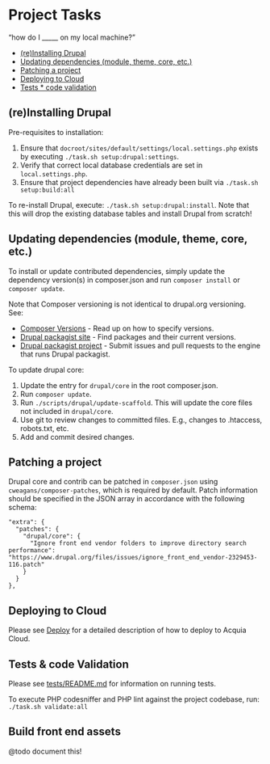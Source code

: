 # Project Tasks

“how do I _____ on my local machine?”

* [(re)Installing Drupal](#install-drupal)
* [Updating dependencies (module, theme, core, etc.)](#update-dependency)
* [Patching a project](#patch)
* [Deploying to Cloud](#deploy)
* [Tests * code validation](#tests)

## <a name="install-drupal"></a>(re)Installing Drupal

Pre-requisites to installation:

1. Ensure that `docroot/sites/default/settings/local.settings.php` exists by 
  executing `./task.sh setup:drupal:settings`. 
1. Verify that correct local database credentials are set in 
  `local.settings.php`.
1. Ensure that project dependencies have already been built via 
  `./task.sh setup:build:all`
   
To re-install Drupal, execute: `./task.sh setup:drupal:install`. Note that this
will drop the existing database tables and install Drupal from scratch!

## <a name="update-dependency"></a>Updating dependencies (module, theme, core, etc.)

To install or update contributed dependencies, simply update the dependency 
version(s) in composer.json and run `composer install` or `composer update`.

Note that Composer versioning is not identical to drupal.org versioning. See:

* [Composer Versions](https://getcomposer.org/doc/articles/versions.md) - Read up on how to specify versions.
* [Drupal packagist site](https://packagist.drupal-composer.org/) - Find packages and their current versions.
* [Drupal packagist project](https://github.com/drupal-composer/drupal-packagist) - Submit issues and pull requests to the engine that runs Drupal packagist.

To update drupal core: 

1. Update the entry for `drupal/core` in the root composer.json. 
2. Run `composer update`. 
3. Run `./scripts/drupal/update-scaffold`. This will update the core files not included in `drupal/core`. 
4. Use git to review changes to committed files. E.g., changes to .htaccess, robots.txt, etc. 
5. Add and commit desired changes.

## <a name="patch"></a>Patching a project

Drupal core and contrib can be patched in `composer.json` using 
`cweagans/composer-patches`, which is required by default. Patch information
should be specified in the JSON array in accordance with the following schema:

    "extra": {
      "patches": {
        "drupal/core": {
          "Ignore front end vendor folders to improve directory search performance": "https://www.drupal.org/files/issues/ignore_front_end_vendor-2329453-116.patch"
        }
      }
    },

## <a name="deploy"></a>Deploying to Cloud

Please see [Deploy](deploy.md) for a detailed description of how to deploy to
 Acquia Cloud.

## <a name="tests"></a>Tests & code Validation

Please see [tests/README.md](../tests/README.md) for information on running
tests.

To execute PHP codesniffer and PHP lint against the project codebase, run:
`./task.sh validate:all`

## Build front end assets

@todo document this!
